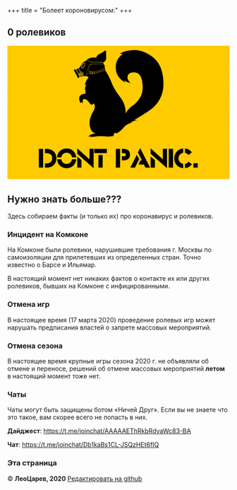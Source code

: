+++
title = "Болеет короновирусом:"
+++

## 0 ролевиков

![DO NOT PANIC](do-not-panic-skuns-protivogaz.jpg)

## Нужно знать больше???

Здесь собираем факты (и только их) про коронавирус и ролевиков.

### Инцидент на Комконе

На Комконе были ролевики, нарушившие требования г. Москвы по самоизоляции для прилетевших из определенных стран. Точно известно о Барсе и Ильямар.

В настоящий момент нет никаких фактов о контакте их или других ролевиков, бывших на Комконе с инфицированными.

### Отмена игр

В настоящее время (17 марта 2020) проведение ролевых игр может нарушать предписания властей о запрете массовых мероприятий.

### Отмена сезона

В настоящее время крупные игры сезона 2020 г. не объявляли об отмене и переносе, решений об отмене массовых мероприятий **летом** в настоящий момент тоже нет.

### Чаты

Чаты могут быть защищены ботом «Ничей Друг». Если вы не знаете что это такое, вам скорее всего не попасть в них.

**Дайджест**: <https://t.me/joinchat/AAAAAEThRkbRdyaWc83-BA>

**Чат**: <https://t.me/joinchat/Db1kaBs1CL-JSQzHEt6fIQ>

### Эта страница

© **ЛеоЦарев, 2020**
[Редактировать на github](https://github.com/leotsarev/corona-comcon/blob/master/content/_index.md)

